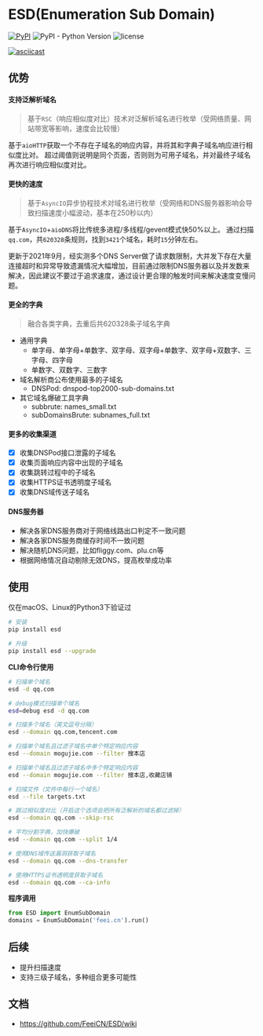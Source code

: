 # ESD(Enumeration Sub Domain)

[![PyPI](https://img.shields.io/pypi/v/ESD.svg)](https://pypi.org/project/ESD/)
![PyPI - Python Version](https://img.shields.io/pypi/pyversions/ESD.svg)
![license](https://img.shields.io/github/license/FeeiCN/ESD.svg)

[![asciicast](https://asciinema.org/a/15WhUe40eEhSbwAXZdf2RQdq9.png)](https://asciinema.org/a/15WhUe40eEhSbwAXZdf2RQdq9)

## 优势
#### 支持泛解析域名
> 基于`RSC`（响应相似度对比）技术对泛解析域名进行枚举（受网络质量、网站带宽等影响，速度会比较慢）

基于`aioHTTP`获取一个不存在子域名的响应内容，并将其和字典子域名响应进行相似度比对。
超过阈值则说明是同个页面，否则则为可用子域名，并对最终子域名再次进行响应相似度对比。

#### 更快的速度
> 基于`AsyncIO`异步协程技术对域名进行枚举（受网络和DNS服务器影响会导致扫描速度小幅波动，基本在250秒以内）

基于`AsyncIO`+`aioDNS`将比传统多进程/多线程/gevent模式快50%以上。
通过扫描`qq.com`，共`620328`条规则，找到`3421`个域名，耗时`15`分钟左右。

更新于2021年9月，经实测多个DNS Server做了请求数限制，大并发下存在大量连接超时和异常导致遗漏情况大幅增加，目前通过限制DNS服务器以及并发数来解决，因此建议不要过于追求速度，通过设计更合理的触发时间来解决速度变慢问题。

#### 更全的字典
> 融合各类字典，去重后共620328条子域名字典

- 通用字典
    - 单字母、单字母+单数字、双字母、双字母+单数字、双字母+双数字、三字母、四字母
    - 单数字、双数字、三数字
- 域名解析商公布使用最多的子域名
    - DNSPod: dnspod-top2000-sub-domains.txt
- 其它域名爆破工具字典
    - subbrute: names_small.txt
    - subDomainsBrute: subnames_full.txt

#### 更多的收集渠道
- [X] 收集DNSPod接口泄露的子域名
- [X] 收集页面响应内容中出现的子域名
- [X] 收集跳转过程中的子域名
- [X] 收集HTTPS证书透明度子域名
- [X] 收集DNS域传送子域名

#### DNS服务器
- 解决各家DNS服务商对于网络线路出口判定不一致问题
- 解决各家DNS服务商缓存时间不一致问题
- 解决随机DNS问题，比如fliggy.com、plu.cn等
- 根据网络情况自动剔除无效DNS，提高枚举成功率

## 使用
仅在macOS、Linux的Python3下验证过
```bash
# 安装
pip install esd

# 升级
pip install esd --upgrade
```
**CLI命令行使用**
```bash
# 扫描单个域名
esd -d qq.com

# debug模式扫描单个域名
esd=debug esd -d qq.com

# 扫描多个域名（英文逗号分隔）
esd --domain qq.com,tencent.com

# 扫描单个域名且过滤子域名中单个特定响应内容
esd --domain mogujie.com --filter 搜本店

# 扫描单个域名且过滤子域名中多个特定响应内容
esd --domain mogujie.com --filter 搜本店,收藏店铺

# 扫描文件（文件中每行一个域名）
esd --file targets.txt

# 跳过相似度对比（开启这个选项会把所有泛解析的域名都过滤掉）
esd --domain qq.com --skip-rsc

# 平均分割字典，加快爆破
esd --domain qq.com --split 1/4

# 使用DNS域传送漏洞获取子域名
esd --domain qq.com --dns-transfer

# 使用HTTPS证书透明度获取子域名
esd --domain qq.com --ca-info

```

**程序调用**
```python
from ESD import EnumSubDomain
domains = EnumSubDomain('feei.cn').run()
```

## 后续
- 提升扫描速度
- 支持三级子域名，多种组合更多可能性

## 文档
- https://github.com/FeeiCN/ESD/wiki
